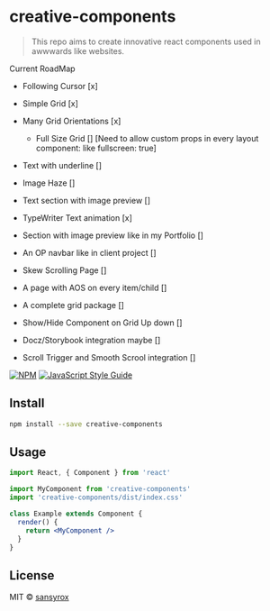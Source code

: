 # creative-components

> This repo aims to create innovative react components used in awwwards like websites.

Current RoadMap

- Following Cursor [x]

- Simple Grid [x]

- Many Grid Orientations [x]

  - Full Size Grid [] [Need to allow custom props in every layout component: like fullscreen: true]

- Text with underline []

- Image Haze []

- Text section with image preview []

- TypeWriter Text animation [x]

- Section with image preview like in my Portfolio []

- An OP navbar like in client project []

- Skew Scrolling Page []

- A page with AOS on every item/child []

- A complete grid package []

- Show/Hide Component on Grid Up down []

- Docz/Storybook integration maybe []

- Scroll Trigger and Smooth Scrool integration []

[![NPM](https://img.shields.io/npm/v/creative-components.svg)](https://www.npmjs.com/package/creative-components) [![JavaScript Style Guide](https://img.shields.io/badge/code_style-standard-brightgreen.svg)](https://standardjs.com)

## Install

```bash
npm install --save creative-components
```

## Usage

```jsx
import React, { Component } from 'react'

import MyComponent from 'creative-components'
import 'creative-components/dist/index.css'

class Example extends Component {
  render() {
    return <MyComponent />
  }
}
```

## License

MIT © [sansyrox](https://github.com/sansyrox)
